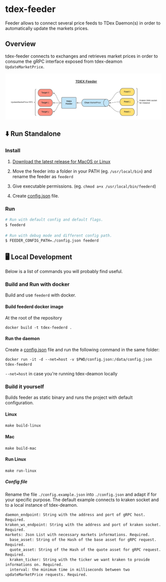 # tdex-feeder

Feeder allows to connect several price feeds to TDex Daemon(s) in order to automatically update the markets prices.

## Overview

tdex-feeder connects to exchanges and retrieves market prices in order to consume the gRPC 
interface exposed from tdex-deamon `UpdateMarketPrice`.

![tdex-schema](./tdexfeeder.png)

## ⬇️ Run  Standalone

### Install

1. [Download the latest release for MacOS or Linux](https://github.com/tdex-network/tdex-feeder/releases)

2. Move the feeder into a folder in your PATH (eg. `/usr/local/bin`) and rename the feeder as `feederd`

3. Give executable permissions. (eg. `chmod a+x /usr/local/bin/feederd`)

4. Create [config.json](#config-file) file.

### Run
```sh
# Run with default config and default flags.
$ feederd

# Run with debug mode and different config path.
$ FEEDER_CONFIG_PATH=./config.json feederd 
```

## 🖥 Local Development

Below is a list of commands you will probably find useful.

### Build and Run with docker

Build and use `feederd` with docker.

#### Build feederd docker image

At the root of the repository
```
docker build -t tdex-feederd .
```

#### Run the daemon

Create a [config.json](#config-file) file 
and run the following command in the same folder:
```
docker run -it -d --net=host -v $PWD/config.json:/data/config.json tdex-feederd
```
`--net=host` in case you're running tdex-deamon locally

### Build it yourself

Builds feeder as static binary and runs the project with default configuration.

#### Linux

`make build-linux`

#### Mac

`make build-mac`

#### Run Linux

`make run-linux`

##### Config file

Rename the file `./config.example.json` into `./config.json` 
and adapt if for your specific purpose. The default example
connects to kraken socket and to a local instance of tdex-deamon.

```
daemon_endpoint: String with the address and port of gRPC host. Required.
kraken_ws_endpoint: String with the address and port of kraken socket. Required.
markets: Json List with necessary markets informations. Required.
  base_asset: String of the Hash of the base asset for gRPC request. Required.
  quote_asset: String of the Hash of the quote asset for gRPC request. Required.
  kraken_ticker: String with the ticker we want kraken to provide informations on. Required.
  interval: the minimum time in milliseconds between two updateMarketPrice requests. Required. 
```
